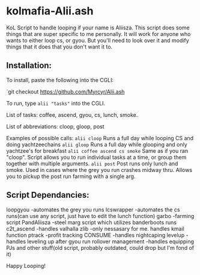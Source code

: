 # kolmafia-Alii.ash

KoL Script to handle looping if your name is Aliisza. This script does some things that are super specific to me personally. It will work for anyone who wants to either loop cs, or gyou. 
But you'll need to look over it and modify things that it does that you don't want it to.

## Installation:

To install, paste the following into the CGLI:

`git checkout https://github.com/Myrcyr/Alii.ash

To run, type `alii "tasks"` into the CGLI. 

List of tasks:
coffee, ascend, gyou, cs, lunch, smoke.

List of abbreviations:
cloop, gloop, post

Examples of possible calls:
`alii cloop` Runs a full day while looping CS and doing yachtzeechains
`alii gloop` Runs a full day while glooping and only yachtzee's for breakfast
`alii coffee ascend cs smoke` Same as if you ran "cloop". Script allows you to run individual tasks at a time, or group them together with multiple arguments.
`alii post` Post runs only lunch and smoke. Used in cases where the grey you run crashes midway thru. Allows you to pickup the post run farming with a single arg.


## Script Dependancies:
loopgyou		-automates the grey you runs
lcswrapper		-automates the cs runs(can use any script, just have to edit the lunch function)
garbo			-farming script
PandAliisza 		-steel marg script which utilizes banderboots runs
c2t_ascend 		-handles valhalla
zlib			-only nessasary for me. handles kmail function
ptrack			-profit tracking
CONSUME			-handles nightcaping
levelup			-handles leveling up after gyou run
rollover management	-handles equipping PJs and other stuff(old script, probably outdated, could drop but I'm fond of it)


Happy Looping!
